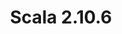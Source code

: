 ---
title: Scala 2.10.6
start: 18 September 2015
layout: downloadpage
release_version: 2.10.6
release_date: "September 18, 2015"
show_resources: "true"
permalink: /download/2.10.6.html
requirements: "This Scala software distribution can be installed on any Unix-like or Windows system. It requires the Java runtime version 1.6 or later, which can be downloaded <a href='http://www.java.com/'>here</a>."
resources: [
  ["-main-unixsys", "scala-2.10.6.tgz", "http://downloads.lightbend.com/scala/2.10.6/scala-2.10.6.tgz", "Max OS X, Unix, Cygwin", "28.54M"],
  ["-main-windows", "scala.msi", "http://downloads.lightbend.com/scala/2.10.6/scala.msi", "Windows (msi installer)", "58.50M"],
  ["-non-main-sys", "scala-2.10.6.zip", "http://downloads.lightbend.com/scala/2.10.6/scala-2.10.6.zip", "Windows", "28.63M"],
  ["-non-main-sys", "scala-2.10.6.deb", "http://downloads.lightbend.com/scala/2.10.6/scala-2.10.6.deb", "Debian", "24.50M"],
  ["-non-main-sys", "scala-2.10.6.rpm", "http://downloads.lightbend.com/scala/2.10.6/scala-2.10.6.rpm", "RPM package", "24.86M"],
  ["-non-main-sys", "scala-docs-2.10.6.txz", "http://downloads.lightbend.com/scala/2.10.6/scala-docs-2.10.6.txz", "API docs", "3.27M"],
  ["-non-main-sys", "scala-docs-2.10.6.zip", "http://downloads.lightbend.com/scala/2.10.6/scala-docs-2.10.6.zip", "API docs", "30.94M"],
  ["-non-main-sys", "scala-sources-2.10.6.tar.gz", "https://github.com/scala/scala/archive/v2.10.6.tar.gz", "Sources", ""]
]
---